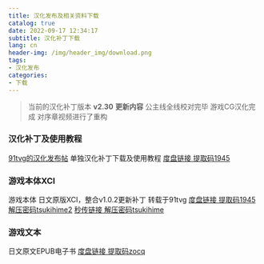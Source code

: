 ```yaml
---
title: 汉化发布及相关资料下载
catalog: true
date: 2022-09-17 12:34:17
subtitle: 汉化补丁下载
lang: cn
header-img: /img/header_img/download.png
tags:
- 汉化发布
categories:
- 下载
---
```


>当前的汉化补丁版本
 **v2.30**
 **更新内容**
 公主线全线校对完毕
 游戏CG汉化完成
 对序章视频进行了重构

### 汉化补丁及使用教程

[91tvg的汉化发布帖](https://www.91tvg.com/thread-260813-1-1.html)
单独汉化补丁下载及使用教程
[度盘链接 提取码1945](https://pan.baidu.com/s/1J_kjExZTESmNWPqkeEUGdw)

### 游戏本体XCI
游戏本体 日文原版XCI，整合v1.0.2更新补丁 转载于91tvg
[度盘链接 提取码1945 解压密码tsukihime2](https://pan.baidu.com/s/1IV6-GrwQcuvWgBc_wOAe4A)
[秒传链接 解压密码tsukihime](https://www.aliyundrive.com/s/EfCvMzRj1b6)

### 游戏文本
日文原文EPUB电子书
[度盘链接 提取码zocq](https://pan.baidu.com/s/1rzHcCNs-fP3FNRH3Ldv3mQ)

